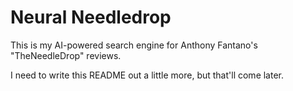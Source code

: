 # **Neural Needledrop**
This is my AI-powered search engine for Anthony Fantano's "TheNeedleDrop" reviews. 

I need to write this README out a little more, but that'll come later. 